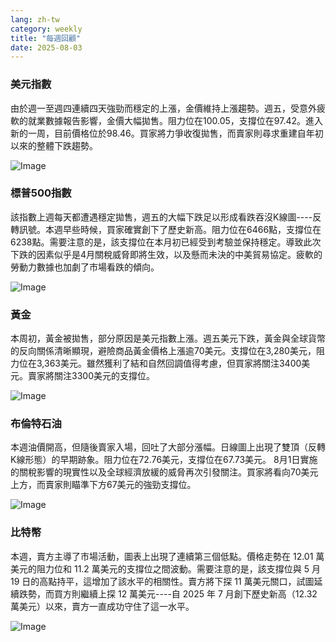```yaml
---
lang: zh-tw
category: weekly
title: "每週回顧"
date: 2025-08-03
---
```


### 美元指數

由於週一至週四連續四天強勁而穩定的上漲，金價維持上漲趨勢。週五，受意外疲軟的就業數據報告影響，金價大幅拋售。阻力位在100.05，支撐位在97.42。進入新的一周，目前價格位於98.46。買家將力爭收復拋售，而賣家則尋求重建自年初以來的整體下跌趨勢。

![Image](https://markleighedu.github.io/img/Aug-2025/03-Aug-2025/usdindex.jpg)

### 標普500指數

該指數上週每天都遭遇穩定拋售，週五的大幅下跌足以形成看跌吞沒K線圖----反轉訊號。本週早些時候，買家確實創下了歷史新高。阻力位在6466點，支撐位在6238點。需要注意的是，該支撐位在本月初已經受到考驗並保持穩定。導致此次下跌的因素似乎是4月關稅威脅即將生效，以及懸而未決的中美貿易協定。疲軟的勞動力數據也加劇了市場看跌的傾向。

![Image](https://markleighedu.github.io/img/Aug-2025/03-Aug-2025/sp500.jpg)

### 黃金

本周初，黃金被拋售，部分原因是美元指數上漲。週五美元下跌，黃金與全球貨幣的反向關係清晰顯現，避險商品黃金價格上漲逾70美元。支撐位在3,280美元，阻力位在3,363美元。雖然獲利了結和自然回調值得考慮，但買家將關注3400美元。賣家將關注3300美元的支撐位。

![Image](https://markleighedu.github.io/img/Aug-2025/03-Aug-2025/gold.jpg)

### 布倫特石油

本週油價開高，但隨後賣家入場，回吐了大部分漲幅。日線圖上出現了雙頂（反轉K線形態）的早期跡象。阻力位在72.76美元，支撐位在67.73美元。 8月1日實施的關稅影響的現實性以及全球經濟放緩的威脅再次引發關注。買家將看向70美元上方，而賣家則瞄準下方67美元的強勁支撐位。

![Image](https://markleighedu.github.io/img/Aug-2025/03-Aug-2025/brentoil.jpg)

### 比特幣

本週，賣方主導了市場活動，圖表上出現了連續第三個低點。價格走勢在 12.01 萬美元的阻力位和 11.2 萬美元的支撐位之間波動。需要注意的是，該支撐位與 5 月 19 日的高點持平，這增加了該水平的相關性。賣方將下探 11 萬美元關口，試圖延續跌勢，而買方則繼續上探 12 萬美元----自 2025 年 7 月創下歷史新高（12.32 萬美元）以來，賣方一直成功守住了這一水平。

![Image](https://markleighedu.github.io/img/Aug-2025/03-Aug-2025/bitcoin.jpg)

